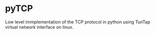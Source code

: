 # pyTCP
Low level immplementation of the TCP protocol in python using TunTap virtual network interface on linux.

